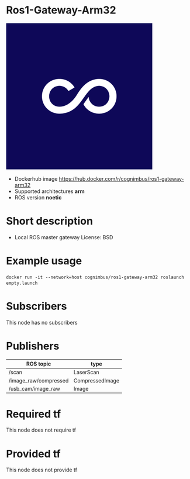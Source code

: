 # Ros1-Gateway-Arm32

<img src="./ros1-gateway-arm32/nimbusc.jpg" alt="ros1-gateway-arm32" width="400"/>

* Dockerhub image https://hub.docker.com/r/cognimbus/ros1-gateway-arm32
* Supported architectures <b>arm</b>
* ROS version <b>noetic
</b>

# Short description
* Local ROS master gateway
License: BSD

# Example usage
```
docker run -it --network=host cognimbus/ros1-gateway-arm32 roslaunch empty.launch
```

# Subscribers
This node has no subscribers


# Publishers
ROS topic | type
--- | ---
/scan | LaserScan
/image_raw/compressed | CompressedImage
/usb_cam/image_raw | Image


# Required tf
This node does not require tf


# Provided tf
This node does not provide tf


